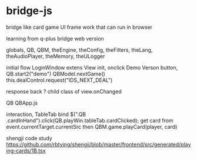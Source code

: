 # bridge-js
bridge like card game UI frame work that can run in browser

learning from q-plus bridge web version

globals, QB, QBM, theEngine, theConfig, theFilters, theLang, theAudioPlayer, theMemory, theULogger

initial flow
LoginWindow extens View
  init, onclick Demo Verson button, QB.start2(\"demo\")
    QBModel.nextGame() this.dealControl.request("IDS_NEXT_DEAL")

response back ? child class of view.onChanged

QB QBApp.js

interaction,
 TableTab bind $(".QB .cardInHand").click(QB.playWin.tableTab.cardClicked);
   get card from event.currentTarget.currentSrc then QBM.game.playCard(player, card)

shengji code study
https://github.com/rbtying/shengji/blob/master/frontend/src/generated/playing-cards/1B.tsx
